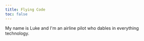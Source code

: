 ```yaml
---
title: Flying Code
toc: false
---
```


My name is Luke and I'm an airline pilot who dables in everything technology.